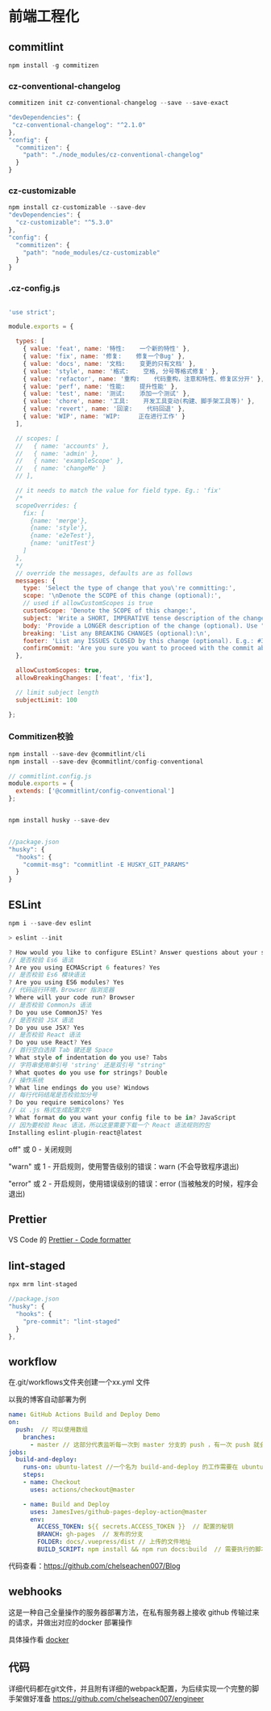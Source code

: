 # 前端工程化

## commitlint

```js
npm install -g commitizen
```

### cz-conventional-changelog

```js
commitizen init cz-conventional-changelog --save --save-exact

"devDependencies": {
 "cz-conventional-changelog": "^2.1.0"
},
"config": {
  "commitizen": {
    "path": "./node_modules/cz-conventional-changelog"
  }
}
```



### cz-customizable

```js
npm install cz-customizable --save-dev
"devDependencies": {
  "cz-customizable": "^5.3.0"
},
"config": {
  "commitizen": {
    "path": "node_modules/cz-customizable"
  }
}

```

### .cz-config.js

```js

'use strict';

module.exports = {

  types: [
    { value: 'feat', name: '特性:    一个新的特性' },
    { value: 'fix', name: '修复:    修复一个Bug' },
    { value: 'docs', name: '文档:    变更的只有文档' },
    { value: 'style', name: '格式:    空格, 分号等格式修复' },
    { value: 'refactor', name: '重构:    代码重构，注意和特性、修复区分开' },
    { value: 'perf', name: '性能:    提升性能' },
    { value: 'test', name: '测试:    添加一个测试' },
    { value: 'chore', name: '工具:    开发工具变动(构建、脚手架工具等)' },
    { value: 'revert', name: '回滚:    代码回退' },
    { value: 'WIP', name: 'WIP:     正在进行工作' }
  ],

  // scopes: [
  //   { name: 'accounts' },
  //   { name: 'admin' },
  //   { name: 'exampleScope' },
  //   { name: 'changeMe' }
  // ],

  // it needs to match the value for field type. Eg.: 'fix'
  /*
  scopeOverrides: {
    fix: [
      {name: 'merge'},
      {name: 'style'},
      {name: 'e2eTest'},
      {name: 'unitTest'}
    ]
  },
  */
  // override the messages, defaults are as follows
  messages: {
    type: 'Select the type of change that you\'re committing:',
    scope: '\nDenote the SCOPE of this change (optional):',
    // used if allowCustomScopes is true
    customScope: 'Denote the SCOPE of this change:',
    subject: 'Write a SHORT, IMPERATIVE tense description of the change:\n',
    body: 'Provide a LONGER description of the change (optional). Use "|" to break new line:\n',
    breaking: 'List any BREAKING CHANGES (optional):\n',
    footer: 'List any ISSUES CLOSED by this change (optional). E.g.: #31, #34:\n',
    confirmCommit: 'Are you sure you want to proceed with the commit above?'
  },

  allowCustomScopes: true,
  allowBreakingChanges: ['feat', 'fix'],

  // limit subject length
  subjectLimit: 100

};

```

### Commitizen校验

```js
npm install --save-dev @commitlint/cli
npm install --save-dev @commitlint/config-conventional 

// commitlint.config.js
module.exports = {
  extends: ['@commitlint/config-conventional']
};


npm install husky --save-dev


//package.json
"husky": {
  "hooks": {
    "commit-msg": "commitlint -E HUSKY_GIT_PARAMS"
  }  
}
```

## ESLint

```js
npm i --save-dev eslint

> eslint --init

? How would you like to configure ESLint? Answer questions about your style
// 是否校验 Es6 语法
? Are you using ECMAScript 6 features? Yes
// 是否校验 Es6 模块语法
? Are you using ES6 modules? Yes
// 代码运行环境，Browser 指浏览器
? Where will your code run? Browser
// 是否校验 CommonJs 语法
? Do you use CommonJS? Yes
// 是否校验 JSX 语法
? Do you use JSX? Yes
// 是否校验 React 语法
? Do you use React? Yes
// 首行空白选择 Tab 键还是 Space
? What style of indentation do you use? Tabs
// 字符串使用单引号 'string' 还是双引号 "string"
? What quotes do you use for strings? Double
// 操作系统
? What line endings do you use? Windows
// 每行代码结尾是否校验加分号 
? Do you require semicolons? Yes
// 以 .js 格式生成配置文件
? What format do you want your config file to be in? JavaScript
// 因为要校验 Reac 语法，所以这里需要下载一个 React 语法规则的包  
Installing eslint-plugin-react@latest  
```

off" 或 0 - 关闭规则

"warn" 或 1 - 开启规则，使用警告级别的错误：warn (不会导致程序退出)

"error" 或 2 - 开启规则，使用错误级别的错误：error (当被触发的时候，程序会退出)

## Prettier

VS Code 的 [Prettier - Code formatter](https://marketplace.visualstudio.com/items?itemName=esbenp.prettier-vscode) 

## lint-staged

```js
npx mrm lint-staged

//package.json
"husky": {
  "hooks": {
    "pre-commit": "lint-staged"
  }
},
```

## workflow

在.git/workflows文件夹创建一个xx.yml 文件

以我的博客自动部署为例

```yml
name: GitHub Actions Build and Deploy Demo
on:
  push:  // 可以使用数组
    branches:
      - master // 这部分代表监听每一次到 master 分支的 push ，有一次 push 就会执行一次 actions 。 
jobs:
  build-and-deploy:
    runs-on: ubuntu-latest //一个名为 build-and-deploy 的工作需要在 ubuntu-latest 环境中运行，这是因为后文 actions 脚本是在 ubuntu 编写的，所以要求环境使用 ubuntu 。
    steps:
    - name: Checkout
      uses: actions/checkout@master

    - name: Build and Deploy
      uses: JamesIves/github-pages-deploy-action@master
      env:
        ACCESS_TOKEN: ${{ secrets.ACCESS_TOKEN }}  // 配置的秘钥
        BRANCH: gh-pages  // 发布的分支
        FOLDER: docs/.vuepress/dist // 上传的文件地址
        BUILD_SCRIPT: npm install && npm run docs:build  // 需要执行的脚本
```

代码查看：https://github.com/chelseachen007/Blog

## webhooks

这是一种自己全量操作的服务器部署方法，在私有服务器上接收 github 传输过来的请求，并做出对应的docker 部署操作

具体操作看 [docker](./Engineer__Docker.md)



## 代码

详细代码都在git文件，并且附有详细的webpack配置，为后续实现一个完整的脚手架做好准备 https://github.com/chelseachen007/engineer